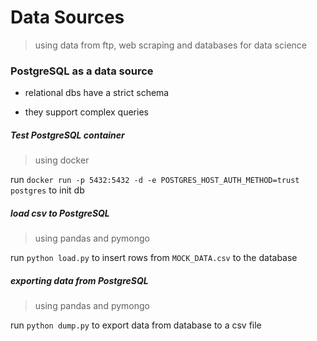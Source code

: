 # Data Sources
> using data from ftp, web scraping and databases for data science

### PostgreSQL as a data source
- relational dbs have a strict schema
+ they support complex queries

##### Test PostgreSQL container
> using docker

run `docker run -p 5432:5432 -d -e POSTGRES_HOST_AUTH_METHOD=trust postgres` to init db

##### load csv to PostgreSQL
> using pandas and pymongo

run `python load.py` to insert rows from `MOCK_DATA.csv` to the database

##### exporting data from PostgreSQL
> using pandas and pymongo

run `python dump.py` to export data from database to a csv file
